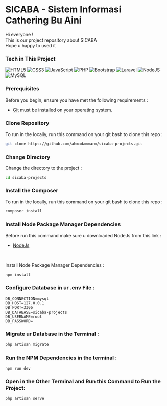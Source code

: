 # SICABA - Sistem Informasi Cathering Bu Aini
<p>Hi everyone ! <br>
This is our project repository about SICABA <br>
Hope u happy to used it</p>

### Tech in This Project

![HTML5](https://img.shields.io/badge/html5-%23E34F26.svg?style=for-the-badge&logo=html5&logoColor=white) ![CSS3](https://img.shields.io/badge/css3-%231572B6.svg?style=for-the-badge&logo=css3&logoColor=white) ![JavaScript](https://img.shields.io/badge/javascript-%23323330.svg?style=for-the-badge&logo=javascript&logoColor=%23F7DF1E) ![PHP](https://img.shields.io/badge/php-%23777BB4.svg?style=for-the-badge&logo=php&logoColor=white) ![Bootstrap](https://img.shields.io/badge/bootstrap-%23563D7C.svg?style=for-the-badge&logo=bootstrap&logoColor=white) ![Laravel](https://img.shields.io/badge/laravel-%23FF2D20.svg?style=for-the-badge&logo=laravel&logoColor=white) ![NodeJS](https://img.shields.io/badge/node.js-6DA55F?style=for-the-badge&logo=node.js&logoColor=white)
![MySQL](https://img.shields.io/badge/mysql-%2300f.svg?style=for-the-badge&logo=mysql&logoColor=white)


<!-- Proudly created with GPRM ( https://gprm.itsvg.in ) -->
### Prerequisites
Before you begin, ensure you have met the following requirements :

* [Git](https://git-scm.com/downloads "Download Git") must be installed on your operating system.

### Clone Repository
To run in the locally, run this command on your git bash to clone this repo :
```bash
git clone https://github.com/ahmadammarm/sicaba-projects.git
```

### Change Directory
Change the directory to the project :
```bash
cd sicaba-projects
```

### Install the Composer
To run in the locally, run this command on your git bash to clone this repo :
```bash
composer install
```

### Install Node Package Manager Dependencies
Before run this command make sure u downloaded NodeJs from this link :
<br>
* [NodeJs](https://nodejs.org/en "Download NodeJs")
<br>

Install Node Package Manager Dependencies :
```bash
npm install
```

### Configure Database in ur .env File :
```.env
DB_CONNECTION=mysql
DB_HOST=127.0.0.1
DB_PORT=3306
DB_DATABASE=sicaba-projects
DB_USERNAME=root
DB_PASSWORD=
```
### Migrate ur Database in the Terminal :
```bash
php artisan migrate
```

### Run the NPM Dependencies in the terminal :
```bash
npm run dev
```

### Open in the Other Terminal and Run this Command to Run the Project:
```bash
php artisan serve
```
